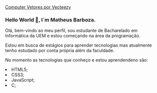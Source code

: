 <a href="https://pt.vecteezy.com/vetor-gratis/computer">Computer Vetores por Vecteezy</a>
### Hello World 👋, I´m Matheus Barboza.

<p>Olá, bem-vindo ao meu perfil, sou estudante de Bacharelado em Informática da UEM e estou começando na área da programação.</p>
<p>Estou em busca de estágios para aprender tecnologias mas atualmente tenho estudado por conta própria além da faculdade.</p>
<p>No momento as tecnologias que conheço e estou aprendendeno são:
  <li>HTML5;</li>
  <li>CSS3;</li>
  <li>JavaScript;</li>
  <li>C;</li>
</p>







